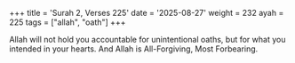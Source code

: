+++
title = 'Surah 2, Verses 225'
date = '2025-08-27'
weight = 232
ayah = 225
tags = ["allah", "oath"]
+++

Allah will not hold you accountable for unintentional oaths, but for what you intended in your hearts. And Allah is All-Forgiving, Most Forbearing.
